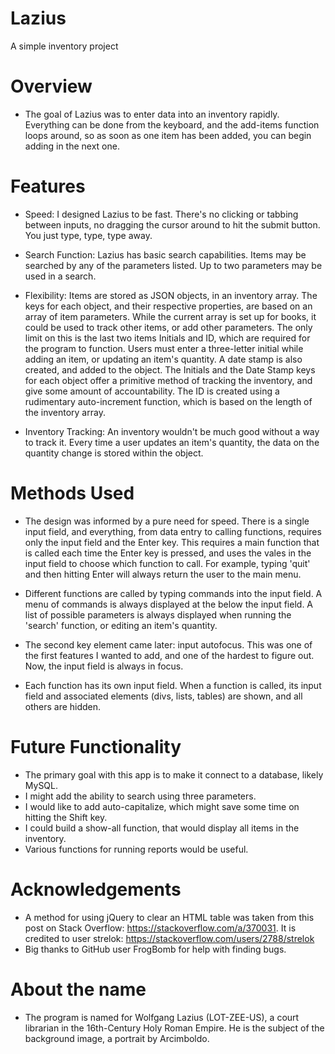 # Lazius
A simple inventory project

# Overview

* The goal of Lazius was to enter data into an inventory rapidly. Everything can be done from the keyboard, and the add-items function loops around, so as soon as one item has been added, you can begin adding in the next one. 

# Features

* Speed: I designed Lazius to be fast. There's no clicking or tabbing between inputs, no dragging the cursor around to hit the submit button. You just type, type, type away. 

* Search Function: Lazius has basic search capabilities. Items may be searched by any of the parameters listed. Up to two parameters may be used in a search.

* Flexibility: Items are stored as JSON objects, in an inventory array. The keys for each object, and their respective properties, are based on an array of item parameters. While the current array is set up for books, it could be used to track other items, or add other parameters. The only limit on this is the last two items Initials and ID, which are required for the program to function. Users must enter a three-letter initial while adding an item, or updating an item's quantity. A date stamp is also created, and added to the object. The Initials and the Date Stamp keys for each object offer a primitive method of tracking the inventory, and give some amount of accountability. The ID is created using a rudimentary auto-increment function, which is based on the length of the inventory array.

* Inventory Tracking: An inventory wouldn't be much good without a way to track it. Every time a user updates an item's quantity, the data on the quantity change is stored within the object.

# Methods Used

* The design was informed by a pure need for speed. There is a single input field, and everything, from data entry to calling functions, requires only the input field and the Enter key. This requires a main function that is called each time the Enter key is pressed, and uses the vales in the input field to choose which function to call. For example, typing 'quit' and then hitting Enter will always return the user to the main menu. 

* Different functions are called by typing commands into the input field. A menu of commands is always displayed at the below the input field. A list of possible parameters is always displayed when running the 'search' function, or editing an item's quantity.

* The second key element came later: input autofocus. This was one of the first features I wanted to add, and one of the hardest to figure out. Now, the input field is always in focus.

* Each function has its own input field. When a function is called, its input field and associated elements (divs, lists, tables) are shown, and all others are hidden.
 
# Future Functionality

* The primary goal with this app is to make it connect to a database, likely MySQL.
* I might add the ability to search using three parameters.
* I would like to add auto-capitalize, which might save some time on hitting the Shift key.
* I could build a show-all function, that would display all items in the inventory.
* Various functions for running reports would be useful.

# Acknowledgements

* A method for using jQuery to clear an HTML table was taken from this post on Stack Overflow: https://stackoverflow.com/a/370031. It is credited to user strelok: https://stackoverflow.com/users/2788/strelok
* Big thanks to GitHub user FrogBomb for help with finding bugs.

# About the name

* The program is named for Wolfgang Lazius (LOT-ZEE-US), a court librarian in the 16th-Century Holy Roman Empire. He is the subject of the background image, a portrait by Arcimboldo.
